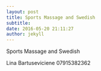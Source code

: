 ```yaml
---
layout: post
title: Sports Massage and Swedish
subtitle:
date: 2016-05-20 21:11:27
author: jekyll
---
```

Sports Massage and Swedish

Lina Bartuseviciene
07915382362
